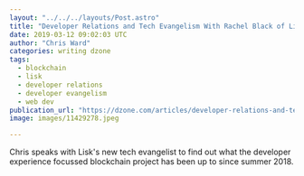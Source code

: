 ```yaml
---
layout: "../../../layouts/Post.astro"
title: "Developer Relations and Tech Evangelism With Rachel Black of Lisk"
date: 2019-03-12 09:02:03 UTC
author: "Chris Ward"
categories: writing dzone
tags:
  - blockchain
  - lisk
  - developer relations
  - developer evangelism
  - web dev
publication_url: "https://dzone.com/articles/developer-relations-and-tech-evangelism-with-rache"
image: images/11429278.jpeg

---
```

Chris speaks with Lisk's new tech evangelist to find out what the developer experience focussed blockchain project has been up to since summer 2018.

